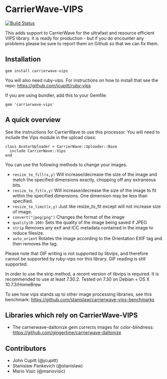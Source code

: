 CarrierWave-VIPS
======================

[![Build Status](https://secure.travis-ci.org/eltiare/carrierwave-vips.png?branch=master)](http://travis-ci.org/eltiare/carrierwave-vips)

This adds support to CarrierWave for the ultrafast and resource efficient
VIPS library. It is ready for production - but if you do encounter any
problems please be sure to report them on Github so that we can fix them.

Installation
---------------------

    gem install carrierwave-vips

You will also need ruby-vips. For instructions on how to install that see the repo: https://github.com/jcupitt/ruby-vips

If you are using bundler, add this to your Gemfile:

    gem 'carrierwave-vips'


A quick overview
---------------------

See the instructions for CarrierWave to use this processor. You will need
to include the Vips module in the upload class:

    class AvatarUploader < CarrierWave::Uploader::Base
      include CarrierWave::Vips
    end

You can use the following methods to change your images.

* `resize_to_fill(x,y)` Will increase/decrease the size of the image and match the specified dimensions exactly, chopping off any extraneous bits.
* `resize_to_fit(x,y)` Will increase/decrease the size of the image to fit within the specified dimensions. One dimension may be less than specified.
* `resize_to_limit(x,y)` Just like resize_to_fit except will not increase size of image.
* `convert("jpeg|png")` Changes the format of the image
* `quality(0-100)` Sets the quality of the image being saved if JPEG
* `strip` Removes any exif and ICC metadata contained in the image to reduce filesize.
* `auto_orient` Rotates the image according to the Orientation EXIF tag and then removes the tag.

Please note that GIF writing is not supported by libvips, and therefore cannot be supported by ruby-vips nor this library. GIF reading is still supported.

In order to use the strip method, a recent version of libvips is required. It is recommended to use at least 7.30.2. Tested on 7.30 on Debian + OS X 10.7.3/HomeBrew

To see how vips stands up to other image processing libraries, see this benchmark:  https://github.com/stanislaw/carrierwave-vips-benchmarks

Libraries which rely on CarrierWave-VIPS
---------------------
* The carrierwave-daltonize gem corrects images for color-blindness: https://github.com/gingerlime/carrierwave-daltonize


Contributors
---------------------
* John Cupitt (@jcupitt)
* Stanislaw Pankevich (@stanislaw)
* Mario Visic (@mariovisic)
